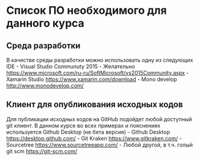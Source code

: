 Список ПО необходимого для данного курса
========================================

Среда разработки
----------------

В качестве среды разработки можно использовать одну из следующих IDE
	- Visual Studio Communuty 2015 - Желательно
		https://www.microsoft.com/ru-ru/SoftMicrosoft/vs2015Community.aspx
	- Xamarin Studio
		https://www.xamarin.com/download
	- Mono develop
		http://www.monodevelop.com/

Клиент для опубликования исходных кодов
---------------------------------------

Для публикации исходных кодов на GitHub подойдет любой доступный git клиент. В данном курсе
во всех примерах и пояснениях используется Github Desktop (не бета версия)
	- Github Desktop
		https://desktop.github.com/
	- Git Kraken 
		https://www.gitkraken.com/
	- Sourcetree 
		https://www.sourcetreeapp.com/
	- Любой другой, в т.ч. голый git scm
		https://git-scm.com/



